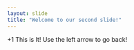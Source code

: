 ```yaml
---
layout: slide
title: "Welcome to our second slide!"
---
```

+1 This is It!
Use the left arrow to go back!
